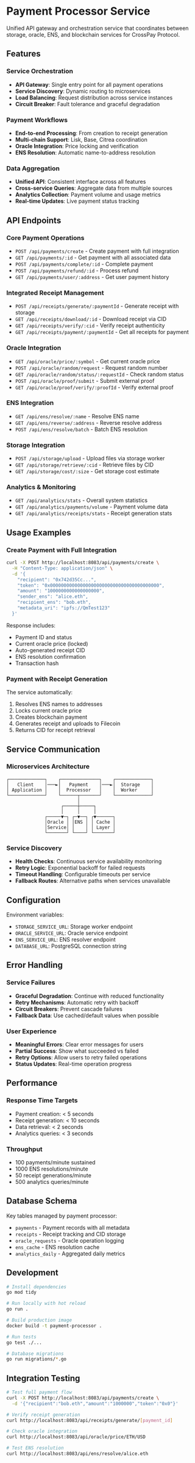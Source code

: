 # Payment Processor Service

Unified API gateway and orchestration service that coordinates between storage, oracle, ENS, and blockchain services for CrossPay Protocol.

## Features

### Service Orchestration
- **API Gateway**: Single entry point for all payment operations
- **Service Discovery**: Dynamic routing to microservices
- **Load Balancing**: Request distribution across service instances
- **Circuit Breaker**: Fault tolerance and graceful degradation

### Payment Workflows
- **End-to-end Processing**: From creation to receipt generation
- **Multi-chain Support**: Lisk, Base, Citrea coordination
- **Oracle Integration**: Price locking and verification
- **ENS Resolution**: Automatic name-to-address resolution

### Data Aggregation
- **Unified API**: Consistent interface across all features
- **Cross-service Queries**: Aggregate data from multiple sources
- **Analytics Collection**: Payment volume and usage metrics
- **Real-time Updates**: Live payment status tracking

## API Endpoints

### Core Payment Operations
- `POST /api/payments/create` - Create payment with full integration
- `GET /api/payments/:id` - Get payment with all associated data
- `POST /api/payments/complete/:id` - Complete payment
- `POST /api/payments/refund/:id` - Process refund
- `GET /api/payments/user/:address` - Get user payment history

### Integrated Receipt Management
- `POST /api/receipts/generate/:paymentId` - Generate receipt with storage
- `GET /api/receipts/download/:id` - Download receipt via CID
- `GET /api/receipts/verify/:cid` - Verify receipt authenticity
- `GET /api/receipts/payment/:paymentId` - Get all receipts for payment

### Oracle Integration
- `GET /api/oracle/price/:symbol` - Get current oracle price
- `POST /api/oracle/random/request` - Request random number
- `GET /api/oracle/random/status/:requestId` - Check random status
- `POST /api/oracle/proof/submit` - Submit external proof
- `GET /api/oracle/proof/verify/:proofId` - Verify external proof

### ENS Integration  
- `GET /api/ens/resolve/:name` - Resolve ENS name
- `GET /api/ens/reverse/:address` - Reverse resolve address
- `POST /api/ens/resolve/batch` - Batch ENS resolution

### Storage Integration
- `POST /api/storage/upload` - Upload files via storage worker
- `GET /api/storage/retrieve/:cid` - Retrieve files by CID
- `GET /api/storage/cost/:size` - Get storage cost estimate

### Analytics & Monitoring
- `GET /api/analytics/stats` - Overall system statistics
- `GET /api/analytics/payments/volume` - Payment volume data
- `GET /api/analytics/receipts/stats` - Receipt generation stats

## Usage Examples

### Create Payment with Full Integration
```bash
curl -X POST http://localhost:8083/api/payments/create \
  -H "Content-Type: application/json" \
  -d '{
    "recipient": "0x742d35Cc...",
    "token": "0x0000000000000000000000000000000000000000",
    "amount": "1000000000000000000", 
    "sender_ens": "alice.eth",
    "recipient_ens": "bob.eth",
    "metadata_uri": "ipfs://QmTest123"
  }'
```

Response includes:
- Payment ID and status
- Current oracle price (locked)
- Auto-generated receipt CID
- ENS resolution confirmation
- Transaction hash

### Payment with Receipt Generation
The service automatically:
1. Resolves ENS names to addresses
2. Locks current oracle price  
3. Creates blockchain payment
4. Generates receipt and uploads to Filecoin
5. Returns CID for receipt retrieval

## Service Communication

### Microservices Architecture
```
┌─────────────┐    ┌──────────────┐    ┌─────────────┐
│   Client    │───►│   Payment    │───►│  Storage    │
│ Application │    │  Processor   │    │  Worker     │
└─────────────┘    └──────┬───────┘    └─────────────┘
                          │
                    ┌─────┼─────┐
                    │     │     │
              ┌─────▼─┐ ┌─▼──┐ ┌▼──────┐
              │Oracle │ │ENS │ │ Cache │
              │Service│ │    │ │ Layer │
              └───────┘ └────┘ └───────┘
```

### Service Discovery
- **Health Checks**: Continuous service availability monitoring
- **Retry Logic**: Exponential backoff for failed requests
- **Timeout Handling**: Configurable timeouts per service
- **Fallback Routes**: Alternative paths when services unavailable

## Configuration

Environment variables:
- `STORAGE_SERVICE_URL`: Storage worker endpoint
- `ORACLE_SERVICE_URL`: Oracle service endpoint  
- `ENS_SERVICE_URL`: ENS resolver endpoint
- `DATABASE_URL`: PostgreSQL connection string

## Error Handling

### Service Failures
- **Graceful Degradation**: Continue with reduced functionality
- **Retry Mechanisms**: Automatic retry with backoff
- **Circuit Breakers**: Prevent cascade failures
- **Fallback Data**: Use cached/default values when possible

### User Experience
- **Meaningful Errors**: Clear error messages for users
- **Partial Success**: Show what succeeded vs failed
- **Retry Options**: Allow users to retry failed operations
- **Status Updates**: Real-time operation progress

## Performance

### Response Time Targets
- Payment creation: < 5 seconds
- Receipt generation: < 10 seconds
- Data retrieval: < 2 seconds
- Analytics queries: < 3 seconds

### Throughput
- 100 payments/minute sustained
- 1000 ENS resolutions/minute
- 50 receipt generations/minute
- 500 analytics queries/minute

## Database Schema

Key tables managed by payment processor:
- `payments` - Payment records with all metadata
- `receipts` - Receipt tracking and CID storage
- `oracle_requests` - Oracle operation logging
- `ens_cache` - ENS resolution cache
- `analytics_daily` - Aggregated daily metrics

## Development

```bash
# Install dependencies
go mod tidy

# Run locally with hot reload
go run .

# Build production image
docker build -t payment-processor .

# Run tests
go test ./...

# Database migrations
go run migrations/*.go
```

## Integration Testing

```bash
# Test full payment flow
curl -X POST http://localhost:8083/api/payments/create \
  -d '{"recipient":"bob.eth","amount":"1000000","token":"0x0"}'

# Verify receipt generation  
curl http://localhost:8083/api/receipts/generate/[payment_id]

# Check oracle integration
curl http://localhost:8083/api/oracle/price/ETH/USD

# Test ENS resolution
curl http://localhost:8083/api/ens/resolve/alice.eth
```